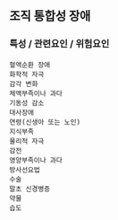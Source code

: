 ## 조직 통합성 장애



### 특성 / 관련요인 / 위험요인

>   

    혈액순환 장애
    화학적 자극
    감각 변화
    체액부족이나 과다
    기동성 감소
    대사장애
    연령(신생아 또는 노인)
    지식부족
    물리적 자극
    감전
    영양부족이나 과다
    방사선요법
    수술
    말초 신경병증
    약물 
    습도
